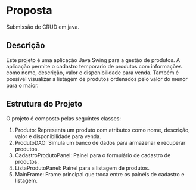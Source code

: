 # Proposta
Submissão de CRUD em java.
## Descrição

Este projeto é uma aplicação Java Swing para a gestão de produtos. A aplicação permite o cadastro temporario de produtos com informações como nome, descrição, valor e disponibilidade para venda. Também é possível visualizar a listagem de produtos ordenados pelo valor do menor para o maior.

## Estrutura do Projeto

O projeto é composto pelas seguintes classes:

1. Produto: Representa um produto com atributos como nome, descrição, valor e disponibilidade para venda.
2. ProdutoDAO: Simula um banco de dados para armazenar e recuperar produtos.
3. CadastroProdutoPanel: Painel para o formulário de cadastro de produtos.
4. ListaProdutoPanel: Painel para a listagem de produtos.
5. MainFrame: Frame principal que troca entre os painéis de cadastro e listagem.
